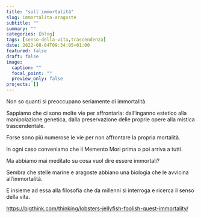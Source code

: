 ```yaml
---
title: "sull'immortalità"
slug: immortalita-aragoste
subtitle: ""
summary: ""
categories: [blog]
tags: [senso-della-vita,trascendenza]
date: 2022-08-04T09:34:05+01:00
featured: false
draft: false
image:
  caption: ""
  focal_point: ""
  preview_only: false
projects: []
---
```


Non so quanti si preoccupano seriamente di immortalità.

Sappiamo che ci sono molte vie per affrontarla: dall’inganno estetico alla manipolazione genetica, dalla preservazione delle proprie opere alla mistica trascendentale.

Forse sono più numerose le vie per non affrontare la propria mortalità. 

In ogni caso conveniamo che il Memento Mori prima o poi arriva a tutti. 

Ma abbiamo mai meditato su cosa vuol dire essere immortali?

Sembra che stelle marine e aragoste abbiano una biologia che le avvicina all’immortalità.

E insieme ad essa alla filosofia che da millenni si interroga e ricerca il senso della vita. 

https://bigthink.com/thinking/lobsters-jellyfish-foolish-quest-immortality/
